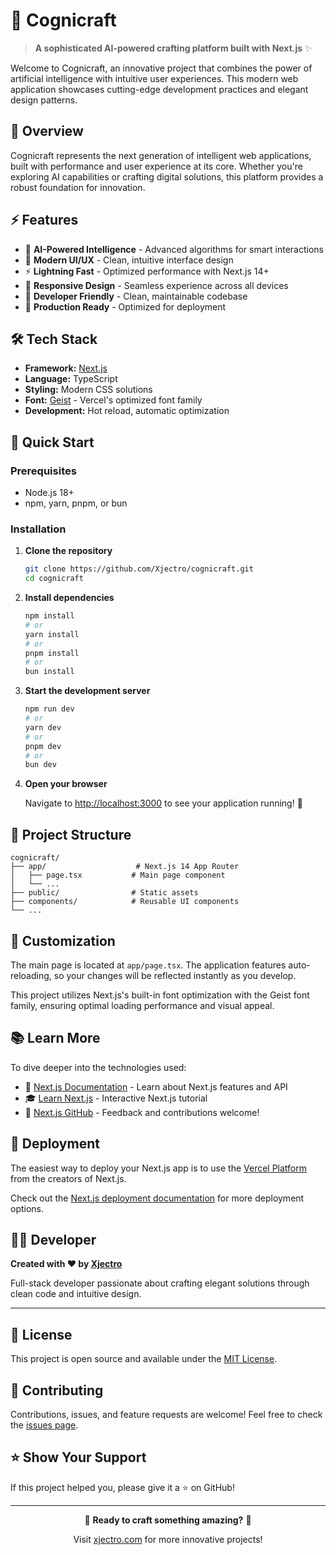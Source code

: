 # 🚀 Cognicraft

> **A sophisticated AI-powered crafting platform built with Next.js** ✨

Welcome to Cognicraft, an innovative project that combines the power of artificial intelligence with intuitive user experiences. This modern web application showcases cutting-edge development practices and elegant design patterns.

## 🎯 Overview

Cognicraft represents the next generation of intelligent web applications, built with performance and user experience at its core. Whether you're exploring AI capabilities or crafting digital solutions, this platform provides a robust foundation for innovation.

## ⚡ Features

- 🤖 **AI-Powered Intelligence** - Advanced algorithms for smart interactions
- 🎨 **Modern UI/UX** - Clean, intuitive interface design
- ⚡ **Lightning Fast** - Optimized performance with Next.js 14+
- 📱 **Responsive Design** - Seamless experience across all devices
- 🔧 **Developer Friendly** - Clean, maintainable codebase
- 🚀 **Production Ready** - Optimized for deployment

## 🛠️ Tech Stack

- **Framework:** [Next.js](https://nextjs.org/) 
- **Language:** TypeScript
- **Styling:** Modern CSS solutions
- **Font:** [Geist](https://vercel.com/font) - Vercel's optimized font family
- **Development:** Hot reload, automatic optimization

## 🚀 Quick Start

### Prerequisites
- Node.js 18+ 
- npm, yarn, pnpm, or bun

### Installation

1. **Clone the repository**
   ```bash
   git clone https://github.com/Xjectro/cognicraft.git
   cd cognicraft
   ```

2. **Install dependencies**
   ```bash
   npm install
   # or
   yarn install
   # or
   pnpm install
   # or
   bun install
   ```

3. **Start the development server**
   ```bash
   npm run dev
   # or
   yarn dev
   # or
   pnpm dev
   # or
   bun dev
   ```

4. **Open your browser**
   
   Navigate to [http://localhost:3000](http://localhost:3000) to see your application running! 🎉

## 📁 Project Structure

```
cognicraft/
├── app/                    # Next.js 14 App Router
│   ├── page.tsx           # Main page component
│   └── ...
├── public/                # Static assets
├── components/            # Reusable UI components
└── ...
```

## 🎨 Customization

The main page is located at `app/page.tsx`. The application features auto-reloading, so your changes will be reflected instantly as you develop.

This project utilizes Next.js's built-in font optimization with the Geist font family, ensuring optimal loading performance and visual appeal.

## 📚 Learn More

To dive deeper into the technologies used:

- 📖 [Next.js Documentation](https://nextjs.org/docs) - Learn about Next.js features and API
- 🎓 [Learn Next.js](https://nextjs.org/learn) - Interactive Next.js tutorial
- 💬 [Next.js GitHub](https://github.com/vercel/next.js/) - Feedback and contributions welcome!

## 🚀 Deployment

The easiest way to deploy your Next.js app is to use the [Vercel Platform](https://vercel.com/new?utm_medium=default-template&filter=next.js&utm_source=create-next-app&utm_campaign=create-next-app-readme) from the creators of Next.js.

Check out the [Next.js deployment documentation](https://nextjs.org/docs/app/building-your-application/deploying) for more deployment options.

## 👨‍💻 Developer

**Created with ❤️ by [Xjectro](https://xjectro.com)**

Full-stack developer passionate about crafting elegant solutions through clean code and intuitive design.

---

## 📄 License

This project is open source and available under the [MIT License](LICENSE).

## 🤝 Contributing

Contributions, issues, and feature requests are welcome! Feel free to check the [issues page](https://github.com/Xjectro/cognicraft/issues).

## ⭐ Show Your Support

If this project helped you, please give it a ⭐ on GitHub!

---

<div align="center">
  <p>🚀 <strong>Ready to craft something amazing?</strong> 🚀</p>
  <p>Visit <a href="https://xjectro.com">xjectro.com</a> for more innovative projects!</p>
</div>
